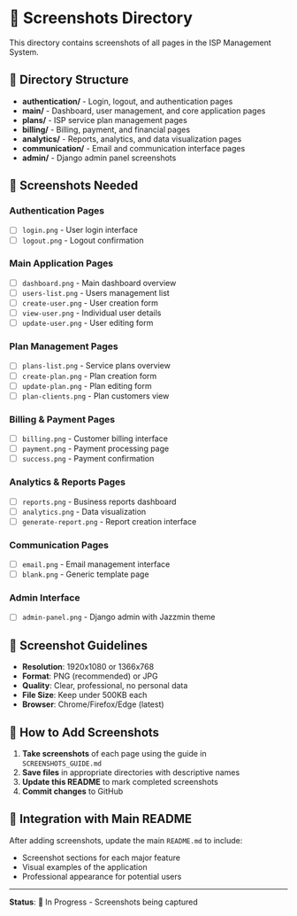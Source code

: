 # 📸 Screenshots Directory

This directory contains screenshots of all pages in the ISP Management System.

## 📁 Directory Structure

- **authentication/** - Login, logout, and authentication pages
- **main/** - Dashboard, user management, and core application pages
- **plans/** - ISP service plan management pages
- **billing/** - Billing, payment, and financial pages
- **analytics/** - Reports, analytics, and data visualization pages
- **communication/** - Email and communication interface pages
- **admin/** - Django admin panel screenshots

## 🎯 Screenshots Needed

### Authentication Pages
- [ ] `login.png` - User login interface
- [ ] `logout.png` - Logout confirmation

### Main Application Pages
- [ ] `dashboard.png` - Main dashboard overview
- [ ] `users-list.png` - Users management list
- [ ] `create-user.png` - User creation form
- [ ] `view-user.png` - Individual user details
- [ ] `update-user.png` - User editing form

### Plan Management Pages
- [ ] `plans-list.png` - Service plans overview
- [ ] `create-plan.png` - Plan creation form
- [ ] `update-plan.png` - Plan editing form
- [ ] `plan-clients.png` - Plan customers view

### Billing & Payment Pages
- [ ] `billing.png` - Customer billing interface
- [ ] `payment.png` - Payment processing page
- [ ] `success.png` - Payment confirmation

### Analytics & Reports Pages
- [ ] `reports.png` - Business reports dashboard
- [ ] `analytics.png` - Data visualization
- [ ] `generate-report.png` - Report creation interface

### Communication Pages
- [ ] `email.png` - Email management interface
- [ ] `blank.png` - Generic template page

### Admin Interface
- [ ] `admin-panel.png` - Django admin with Jazzmin theme

## 📱 Screenshot Guidelines

- **Resolution**: 1920x1080 or 1366x768
- **Format**: PNG (recommended) or JPG
- **Quality**: Clear, professional, no personal data
- **File Size**: Keep under 500KB each
- **Browser**: Chrome/Firefox/Edge (latest)

## 🚀 How to Add Screenshots

1. **Take screenshots** of each page using the guide in `SCREENSHOTS_GUIDE.md`
2. **Save files** in appropriate directories with descriptive names
3. **Update this README** to mark completed screenshots
4. **Commit changes** to GitHub

## 📖 Integration with Main README

After adding screenshots, update the main `README.md` to include:
- Screenshot sections for each major feature
- Visual examples of the application
- Professional appearance for potential users

---

**Status**: 🚧 In Progress - Screenshots being captured 